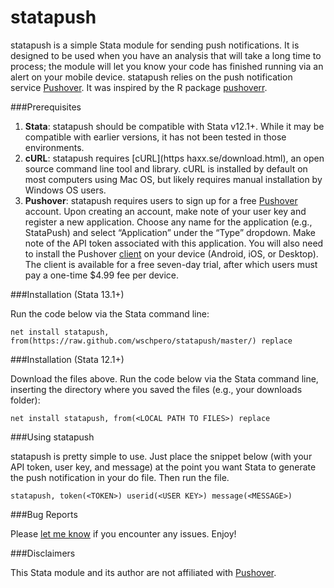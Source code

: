 # statapush
statapush is a simple Stata module for sending push notifications. It is designed to be used when you have an analysis that will take a long time to process; the module will let you know your code has finished running via an alert on your mobile device. statapush relies on the push notification service [Pushover](https://pushover.net). It was inspired by the R package [pushoverr](https://github.com/briandconnelly/pushoverr). 

###Prerequisites

1. **Stata**: statapush should be compatible with Stata v12.1+. While it may be compatible with earlier versions, it has not been tested in those environments.
2. **cURL**:  statapush requires [cURL](https haxx.se/download.html), an open source command line tool and library. cURL is installed by default on most computers using Mac OS, but likely requires manual installation by Windows OS users.
3. **Pushover**:  statapush requires users to sign up for a free [Pushover](https://pushover.net) account. Upon creating an account, make note of your user key and register a new application. Choose any name for the application (e.g., StataPush) and select “Application” under the “Type” dropdown. Make note of the API token associated with this application. You will also need to install the Pushover [client](https://pushover.net/clients) on your device (Android, iOS, or Desktop). The client is available for a free seven-day trial, after which users must pay a one-time $4.99 fee per device.

###Installation (Stata 13.1+)

Run the code below via the Stata command line:

	net install statapush, from(https://raw.github.com/wschpero/statapush/master/) replace

###Installation (Stata 12.1+)

Download the files above. Run the code below via the Stata command line, inserting the directory where you saved the files (e.g., your downloads folder):

	net install statapush, from(<LOCAL PATH TO FILES>) replace

###Using statapush

statapush is pretty simple to use. Just place the snippet below (with your API token, user key, and message) at the point you want Stata to generate the push notification in your do file. Then run the file.

	statapush, token(<TOKEN>) userid(<USER KEY>) message(<MESSAGE>)

###Bug Reports

Please [let me know](https://github.com/wschpero/statapush/issues) if you encounter any issues. Enjoy!

###Disclaimers

This Stata module and its author are not affiliated with [Pushover](https://pushover.net).
